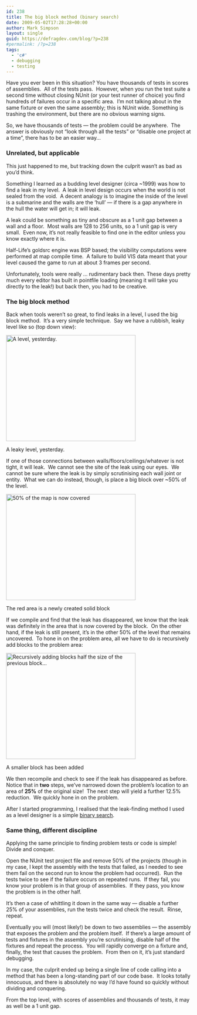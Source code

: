 ```yaml
---
id: 238
title: The big block method (binary search)
date: 2009-05-02T17:28:28+00:00
author: Mark Simpson
layout: single
guid: https://defragdev.com/blog/?p=238
#permalink: /?p=238
tags:
  - 'c#'
  - debugging
  - testing
---
```

Have you ever been in this situation? You have thousands of tests in scores of assemblies.  All of the tests pass.  However, when you run the test suite a second time without closing NUnit (or your test runner of choice) you find hundreds of failures occur in a specific area.  I&#8217;m not talking about in the same fixture or even the same assembly; this is NUnit wide. Something is trashing the environment, but there are no obvious warning signs.

So, we have thousands of tests &#8212; the problem could be anywhere.  The answer is obviously not &#8220;look through all the tests&#8221; or &#8220;disable one project at a time&#8221;, there has to be an easier way&#8230;

### Unrelated, but applicable

This just happened to me, but tracking down the culprit wasn&#8217;t as bad as you&#8217;d think.

Something I learned as a budding level designer (circa ~1999) was how to find a leak in my level.  A leak in level design occurs when the world is not sealed from the void.  A decent analogy is to imagine the inside of the level is a submarine and the walls are the &#8216;hull&#8217; &#8212; if there is a gap anywhere in the hull the water will get in; it will leak.

A leak could be something as tiny and obscure as a 1 unit gap between a wall and a floor.  Most walls are 128 to 256 units, so a 1 unit gap is very small.  Even now, it&#8217;s not really feasible to find one in the editor unless you know exactly where it is.

Half-Life&#8217;s goldsrc engine was BSP based; the visibility computations were performed at map compile time.  A failure to build VIS data meant that your level caused the game to run at about 3 frames per second.

Unfortunately, tools were really &#8230; rudimentary back then. These days pretty much every editor has built in pointfile loading (meaning it will take you directly to the leak!) but back then, you had to be creative.

### The big block method

Back when tools weren&#8217;t so great, to find leaks in a level, I used the big block method.  It&#8217;s a very simple technique.  Say we have a rubbish, leaky level like so (top down view):

<div style="width: 363px" class="wp-caption alignnone">
  <img title="Big block" src="https://defragdev.com/blog/images/bigBlockProblem.png" alt="A level, yesterday." width="353" height="289" />
  
  <p class="wp-caption-text">
    A leaky level, yesterday.
  </p>
</div>

If one of those connections between walls/floors/ceilings/whatever is not tight, it will leak.  We cannot see the site of the leak using our eyes.  We cannot be sure where the leak is by simply scrutinising each wall joint or entity.  What we can do instead, though, is place a big block over ~50% of the level.

<div style="width: 363px" class="wp-caption alignnone">
  <img title="50% of the map is now covered" src="https://defragdev.com/blog/images/bigBlockStep1.png" alt="50% of the map is now covered" width="353" height="289" />
  
  <p class="wp-caption-text">
    The red area is a newly created solid block
  </p>
</div>

If we compile and find that the leak has disappeared, we know that the leak was definitely in the area that is now covered by the block.  On the other hand, if the leak is still present, it&#8217;s in the other 50% of the level that remains uncovered.  To hone in on the problem area, all we have to do is recursively add blocks to the problem area:

<div style="width: 363px" class="wp-caption alignnone">
  <img title="Recursively adding blocks half the size of the previous block..." src="https://defragdev.com/blog/images/bigBlockStep2.png" alt="Recursively adding blocks half the size of the previous block..." width="353" height="289" />
  
  <p class="wp-caption-text">
    A smaller block has been added
  </p>
</div>

We then recompile and check to see if the leak has disappeared as before.  Notice that in **two** steps, we&#8217;ve narrowed down the problem&#8217;s location to an area of **25%** of the original size!  The next step will yield a further 12.5% reduction.  We quickly hone in on the problem.

After I started programming, I realised that the leak-finding method I used as a level designer is a simple [binary search](http://en.wikipedia.org/wiki/Binary_search_algorithm).

### Same thing, different discipline

Applying the same principle to finding problem tests or code is simple!  Divide and conquer.

Open the NUnit test project file and remove 50% of the projects (though in my case, I kept the assembly with the tests that failed, as I needed to see them fail on the second run to know the problem had occurred).  Run the tests twice to see if the failure occurs on repeated runs.  If they fail, you know your problem is in that group of assemblies.  If they pass, you know the problem is in the other half.

It&#8217;s then a case of whittling it down in the same way &#8212; disable a further 25% of your assemblies, run the tests twice and check the result.  Rinse, repeat.

Eventually you will (most likely!) be down to two assemblies &#8212; the assembly that exposes the problem and the problem itself.  If there&#8217;s a large amount of tests and fixtures in the assembly you&#8217;re scrutinising, disable half of the fixtures and repeat the process.  You will rapidly converge on a fixture and, finally, the test that causes the problem.  From then on it, it&#8217;s just standard debugging.

In my case, the culprit ended up being a single line of code calling into a method that has been a long-standing part of our code base.  It looks totally innocuous, and there is absolutely no way I&#8217;d have found so quickly without dividing and conquering.

From the top level, with scores of assemblies and thousands of tests, it may as well be a 1 unit gap.